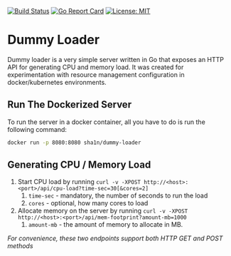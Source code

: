 [![Build Status](https://travis-ci.com/sha1n/dummy-loader.svg?branch=master)](https://travis-ci.com/sha1n/dummy-loader) [![Go Report Card](https://goreportcard.com/badge/github.com/sha1n/dummy-loader)](https://goreportcard.com/report/github.com/sha1n/dummy-loader) [![License: MIT](https://img.shields.io/badge/License-MIT-yellow.svg)](https://opensource.org/licenses/MIT)

# Dummy Loader
Dummy loader is a very simple server written in Go that exposes an HTTP API for generating CPU and memory load. It was created for experimentation with resource management configuration in docker/kubernetes environments.


## Run The Dockerized Server
To run the server in a docker container, all you have to do is run the following command: 
```bash
docker run -p 8080:8080 sha1n/dummy-loader
```

## Generating CPU / Memory Load
1. Start CPU load by running `curl -v -XPOST http://<host>:<port>/api/cpu-load?time-sec=30[&cores=2]`
    1. `time-sec` - mandatory, the number of seconds to run the load
    2. `cores` - optional, how many cores to load 
2. Allocate memory on the server by running `curl -v -XPOST http://<host>:<port>/api/mem-footprint?amount-mb=1000`
    1. `amount-mb` - the amount of memory to allocate in MB.
    
*For convenience, these two endpoints support both HTTP GET and POST methods*     
   
